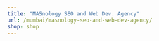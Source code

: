```yaml
---
title: "MASnology SEO and Web Dev. Agency"
url: /mumbai/masnology-seo-and-web-dev-agency/
shop: shop
---
```

